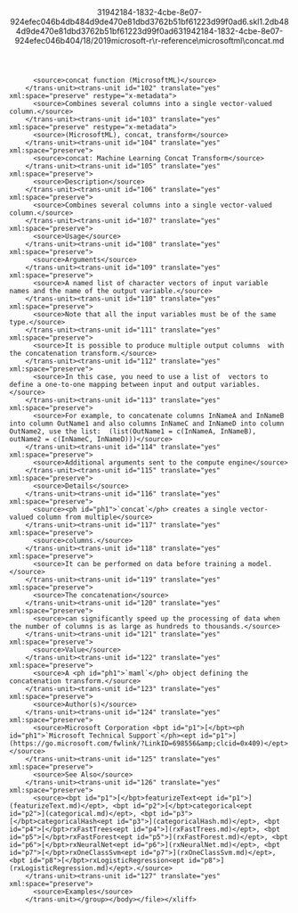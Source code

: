 <?xml version="1.0"?><xliff version="1.2" xmlns="urn:oasis:names:tc:xliff:document:1.2" xmlns:xsi="http://www.w3.org/2001/XMLSchema-instance" xsi:schemaLocation="urn:oasis:names:tc:xliff:document:1.2 xliff-core-1.2-transitional.xsd"><file datatype="xml" original="concat.md" source-language="en-US" target-language="en-US"><header><tool tool-id="mdxliff" tool-name="mdxliff" tool-version="1.0-d1654b2" tool-company="Microsoft" /><xliffext:skl_file_name xmlns:xliffext="urn:microsoft:content:schema:xliffextensions">31942184-1832-4cbe-8e07-924efec046b4db484d9de470e81dbd3762b51bf61223d99f0ad6.skl</xliffext:skl_file_name><xliffext:version xmlns:xliffext="urn:microsoft:content:schema:xliffextensions">1.2</xliffext:version><xliffext:ms.openlocfilehash xmlns:xliffext="urn:microsoft:content:schema:xliffextensions">db484d9de470e81dbd3762b51bf61223d99f0ad6</xliffext:ms.openlocfilehash><xliffext:ms.sourcegitcommit xmlns:xliffext="urn:microsoft:content:schema:xliffextensions">31942184-1832-4cbe-8e07-924efec046b4</xliffext:ms.sourcegitcommit><xliffext:ms.lasthandoff xmlns:xliffext="urn:microsoft:content:schema:xliffextensions">04/18/2019</xliffext:ms.lasthandoff><xliffext:ms.openlocfilepath xmlns:xliffext="urn:microsoft:content:schema:xliffextensions">microsoft-r\r-reference\microsoftml\concat.md</xliffext:ms.openlocfilepath></header><body><group id="content" extype="content"><trans-unit id="101" translate="yes" xml:space="preserve" restype="x-metadata">
          <source>concat function (MicrosoftML)</source>
        </trans-unit><trans-unit id="102" translate="yes" xml:space="preserve" restype="x-metadata">
          <source>Combines several columns into a single vector-valued column.</source>
        </trans-unit><trans-unit id="103" translate="yes" xml:space="preserve" restype="x-metadata">
          <source>(MicrosoftML), concat, transform</source>
        </trans-unit><trans-unit id="104" translate="yes" xml:space="preserve">
          <source>concat: Machine Learning Concat Transform</source>
        </trans-unit><trans-unit id="105" translate="yes" xml:space="preserve">
          <source>Description</source>
        </trans-unit><trans-unit id="106" translate="yes" xml:space="preserve">
          <source>Combines several columns into a single vector-valued column.</source>
        </trans-unit><trans-unit id="107" translate="yes" xml:space="preserve">
          <source>Usage</source>
        </trans-unit><trans-unit id="108" translate="yes" xml:space="preserve">
          <source>Arguments</source>
        </trans-unit><trans-unit id="109" translate="yes" xml:space="preserve">
          <source>A named list of character vectors of input variable names and the name of the output variable.</source>
        </trans-unit><trans-unit id="110" translate="yes" xml:space="preserve">
          <source>Note that all the input variables must be of the same type.</source>
        </trans-unit><trans-unit id="111" translate="yes" xml:space="preserve">
          <source>It is possible to produce multiple output columns  with the concatenation transform.</source>
        </trans-unit><trans-unit id="112" translate="yes" xml:space="preserve">
          <source>In this case, you need to use a list of  vectors to define a one-to-one mapping between input and output variables.</source>
        </trans-unit><trans-unit id="113" translate="yes" xml:space="preserve">
          <source>For example, to concatenate columns InNameA and InNameB into column OutName1 and also columns InNameC and InNameD into column OutName2, use the list:  (list(OutName1 = c(InNameA, InNameB), outName2 = c(InNameC, InNameD)))</source>
        </trans-unit><trans-unit id="114" translate="yes" xml:space="preserve">
          <source>Additional arguments sent to the compute engine</source>
        </trans-unit><trans-unit id="115" translate="yes" xml:space="preserve">
          <source>Details</source>
        </trans-unit><trans-unit id="116" translate="yes" xml:space="preserve">
          <source><ph id="ph1">`concat`</ph> creates a single vector-valued column from multiple</source>
        </trans-unit><trans-unit id="117" translate="yes" xml:space="preserve">
          <source>columns.</source>
        </trans-unit><trans-unit id="118" translate="yes" xml:space="preserve">
          <source>It can be performed on data before training a model.</source>
        </trans-unit><trans-unit id="119" translate="yes" xml:space="preserve">
          <source>The concatenation</source>
        </trans-unit><trans-unit id="120" translate="yes" xml:space="preserve">
          <source>can significantly speed up the processing of data when the number of columns is as large as hundreds to thousands.</source>
        </trans-unit><trans-unit id="121" translate="yes" xml:space="preserve">
          <source>Value</source>
        </trans-unit><trans-unit id="122" translate="yes" xml:space="preserve">
          <source>A <ph id="ph1">`maml`</ph> object defining the concatenation transform.</source>
        </trans-unit><trans-unit id="123" translate="yes" xml:space="preserve">
          <source>Author(s)</source>
        </trans-unit><trans-unit id="124" translate="yes" xml:space="preserve">
          <source>Microsoft Corporation <bpt id="p1">[</bpt><ph id="ph1">`Microsoft Technical Support`</ph><ept id="p1">](https://go.microsoft.com/fwlink/?LinkID=698556&amp;clcid=0x409)</ept></source>
        </trans-unit><trans-unit id="125" translate="yes" xml:space="preserve">
          <source>See Also</source>
        </trans-unit><trans-unit id="126" translate="yes" xml:space="preserve">
          <source><bpt id="p1">[</bpt>featurizeText<ept id="p1">](featurizeText.md)</ept>, <bpt id="p2">[</bpt>categorical<ept id="p2">](categorical.md)</ept>, <bpt id="p3">[</bpt>categoricalHash<ept id="p3">](categoricalHash.md)</ept>, <bpt id="p4">[</bpt>rxFastTrees<ept id="p4">](rxFastTrees.md)</ept>, <bpt id="p5">[</bpt>rxFastForest<ept id="p5">](rxFastForest.md)</ept>, <bpt id="p6">[</bpt>rxNeuralNet<ept id="p6">](rxNeuralNet.md)</ept>, <bpt id="p7">[</bpt>rxOneClassSvm<ept id="p7">](rxOneClassSvm.md)</ept>, <bpt id="p8">[</bpt>rxLogisticRegression<ept id="p8">](rxLogisticRegression.md)</ept>.</source>
        </trans-unit><trans-unit id="127" translate="yes" xml:space="preserve">
          <source>Examples</source>
        </trans-unit></group></body></file></xliff>